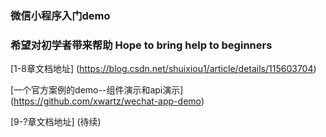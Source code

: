 ### 微信小程序入门demo

### 希望对初学者带来帮助   Hope to bring help to beginners

[1-8章文档地址] (https://blog.csdn.net/shuixiou1/article/details/115603704)
 
[一个官方案例的demo--组件演示和api演示] (https://github.com/xwartz/wechat-app-demo)

[9-?章文档地址] (待续)
